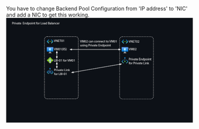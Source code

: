 You have to change Backend Pool Configuration from 
'IP address' to 'NIC' and add a NIC to get this working.
<img src="./LB-PE.png" alt="PE"/>